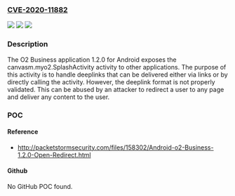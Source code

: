 ### [CVE-2020-11882](https://cve.mitre.org/cgi-bin/cvename.cgi?name=CVE-2020-11882)
![](https://img.shields.io/static/v1?label=Product&message=n%2Fa&color=blue)
![](https://img.shields.io/static/v1?label=Version&message=n%2Fa&color=blue)
![](https://img.shields.io/static/v1?label=Vulnerability&message=n%2Fa&color=brighgreen)

### Description

The O2 Business application 1.2.0 for Android exposes the canvasm.myo2.SplashActivity activity to other applications. The purpose of this activity is to handle deeplinks that can be delivered either via links or by directly calling the activity. However, the deeplink format is not properly validated. This can be abused by an attacker to redirect a user to any page and deliver any content to the user.

### POC

#### Reference
- http://packetstormsecurity.com/files/158302/Android-o2-Business-1.2.0-Open-Redirect.html

#### Github
No GitHub POC found.

